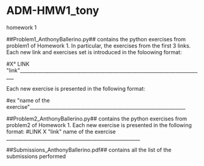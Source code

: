 # ADM-HMW1_tony
homework 1

##Problem1_AnthonyBallerino.py## contains the python exercises from problem1 of Homework 1. In particular, the exercises from the first 3 links.
Each new link and exercises set is introduced  in the foloowing format: 

#X° LINK "link"____________________________________________________________________________

Each new exercise is presented in the following format:

#ex  "name of the exercise"________________________________________________________________

##Problem2_AnthonyBallerino.py## contains the python exercises from problem2 of Homework 1.
Each new exercise is presented in the following format:
#LINK X "link" name of the exercise _______________________________________________________

##Submissions_AnthonyBallerino.pdf## contains all the list of the submissions performed

